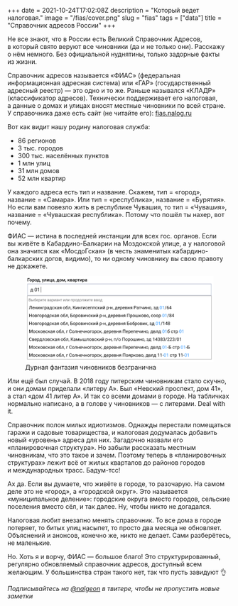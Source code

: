 +++
date = 2021-10-24T17:02:08Z
description = "Который ведет налоговая."
image = "/fias/cover.png"
slug = "fias"
tags = ["data"]
title = "Справочник адресов России"
+++

Не все знают, что в России есть Великий Справочник Адресов, в который свято веруют все чиновники (да и не только они). Расскажу о нём немного. Без официальной нуднятины, только задорные факты из жизни.

Справочник адресов называется «ФИАС» (федеральная информационная адресная система) или «ГАР» (государственный адресный реестр) — это одно и то же. Раньше назывался «КЛАДР» (классификатор адресов). Технически поддерживает его налоговая, а данные о домах и улицах вносят местные чиновники по всей стране. У справочника даже есть сайт (не читайте его): [fias.nalog.ru](https://fias.nalog.ru)

Вот как видит нашу родину налоговая служба:

- 86 регионов
- 3 тыс. городов
- 300 тыс. населённых пунктов
- 1 млн улиц
- 31 млн домов
- 52 млн квартир

У каждого адреса есть тип и название. Скажем, тип = «город», название = «Самара». Или тип = «республика», название = «Бурятия». Но если вам повезло жить в республике Чувашия, то тип = «Чувашия», название = «Чувашская республика». Потому что пошёл ты нахер, вот почему.

ФИАС — истина в последней инстанции для всех гос. органов. Если вы живёте в Кабардино-Балкарии на Моздокской улице, а у налоговой она значится как «МосдоГская» (в честь знаменитых кабардино-балкарских догов, видимо), то ни одному чиновнику вы свою правоту не докажете.

<figure>
  <img alt="Странные дома" src="fias-house-zero.png">
  <figcaption>Дурная фантазия чиновников безгранична</figcaption>
</figure>

Или ещё был случай. В 2018 году питерским чиновникам стало скучно, и они домам приделали «литеру А». Был «Невский проспект, дом 41», а стал «дом 41 литер А». И так со всеми домами в городе. На табличках нормально написано, а в голове у чиновников — с литерами. Deal with it.

Справочник полон милых идиотизмов. Однажды перестали помещаться гаражи и садовые товарищества, и налоговая додумалась добавить новый «уровень» адреса для них. Загадочно назвали его «планировочная структура». Но забыли рассказать местным чиновникам, что это такое и зачем. Поэтому теперь в «планировочных структурах» лежит всё от жилых кварталов до районов городов и международных трасс. Бадум-тсс!

Ах да. Если вы думаете, что живёте в городе, то разочарую. На самом деле это не «город», а «городской округ». Это называется «муниципальное деление»: городские округа вместо городов, сельские поселения вместо сёл, и так далее. Ну, чтобы никто не догадался.

Налоговая любит внезапно менять справочник. То все дома в городе потеряет, то битых улиц насыпет, то просто два месяца не обновляет. Объяснений и анонсов, конечно же, никто не делает. Сами разберётесь, не маленькие.

Но. Хоть я и ворчу, ФИАС — большое благо! Это структурированный, регулярно обновляемый справочник адресов, доступный всем желающим. У большинства стран такого нет, так что пусть завидуют 👌

_Подписывайтесь на [@nalgeon](https://twitter.com/nalgeon) в твитере, чтобы не пропустить новые заметки_



